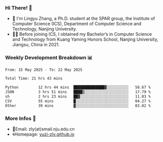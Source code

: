 ### Hi There! 👋 
- 🐳 I'm Lingyu Zhang, a Ph.D. student at the SPAR group, the Institute of Computer Science (ICS), Department of Computer Science and Technology, Nanjing University.
- 🧑‍🎓 Before joining ICS, I obtained my Bachelor’s in Computer Science and Technology from Kuang Yaming Honors School, Nanjing University, Jiangsu, China in 2021.

### Weekly Development Breakdown :bar_chart:

<!--START_SECTION:waka-->

```txt
From: 15 May 2025 - To: 22 May 2025

Total Time: 21 hrs 43 mins

Python         12 hrs 44 mins  ██████████████▓░░░░░░░░░░   58.67 %
JSON           3 hrs 51 mins   ████▒░░░░░░░░░░░░░░░░░░░░   17.79 %
sh             2 hrs 23 mins   ██▓░░░░░░░░░░░░░░░░░░░░░░   11.03 %
CSV            55 mins         █░░░░░░░░░░░░░░░░░░░░░░░░   04.27 %
Other          39 mins         ▓░░░░░░░░░░░░░░░░░░░░░░░░   03.02 %
```

<!--END_SECTION:waka-->

<!--
### Github Contributions :octocat:

![](https://raw.githubusercontent.com/yuzi-zly/yuzi-zly/output/github-contribution-grid-snake.svg)              
-->

### More Infos 📖

- 📧Email: zly(at)smail.nju.edu.cn
- 🌀Homepage: [yuzi-zly.github.io](https://yuzi-zly.github.io/)
